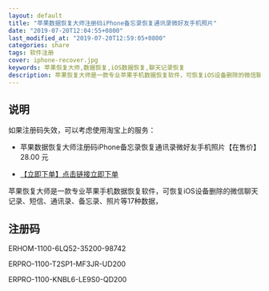 ```yaml
---
layout: default
title: "苹果数据恢复大师注册码iPhone备忘录恢复通讯录微好友手机照片"
date: "2019-07-20T12:04:55+0800"
last_modified_at: "2019-07-20T12:59:05+0800"
categories: share
tags: 软件注册
cover: iphone-recover.jpg
keywords: 苹果恢复大师,数据恢复,iOS数据恢复,聊天记录恢复
description: 苹果恢复大师是一款专业苹果手机数据恢复软件，可恢复iOS设备删除的微信聊天记录、短信、通讯录、备忘录、照片等17种数据
---
```


## 说明

如果注册码失效，可以考虑使用淘宝上的服务：

* 苹果数据恢复大师注册码iPhone备忘录恢复通讯录微好友手机照片【在售价】28.00 元

* [【立即下单】点击链接立即下单](https://s.click.taobao.com/t?e=m%3D2%26s%3DfFkEAoI%2FphgcQipKwQzePOeEDrYVVa64LKpWJ%2Bin0XLjf2vlNIV67hP72wpbufJs8FptwqKhdbFFzjN9hD2WgqNloZYdv3EG6YKsWt4FgAKVoz8w%2F8flOF9EeTtntI440rU7bvMfl7FMW%2Bwiz4UxhqPNzK4VfCUDzRD18rVfQC7Qi04ZWz7rmcIq0jlEj0BmrzNJcXzzm%2FHN0sefRRlOrg%3D%3D&scm=null&pvid=null&app_pvid=59590_11.8.95.60_407_1563595592133&ptl=floorId:17741;app_pvid:59590_11.8.95.60_407_1563595592133&union_lens=lensId:0b0f6818_0e81_16c0d77f477_c56e)

苹果恢复大师是一款专业苹果手机数据恢复软件，可恢复iOS设备删除的微信聊天记录、短信、通讯录、备忘录、照片等17种数据，

## 注册码

ERHOM-1100-6LQ52-35200-98742

ERPRO-1100-T2SP1-MF3JR-UD200

ERPRO-1100-KNBL6-LE9S0-QD200
